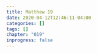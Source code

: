 ```yaml
---
title: Matthew 19
date: 2020-04-12T12:46:11-04:00
categories: []
tags: []
chapter: "019"
inprogress: false
---
```


